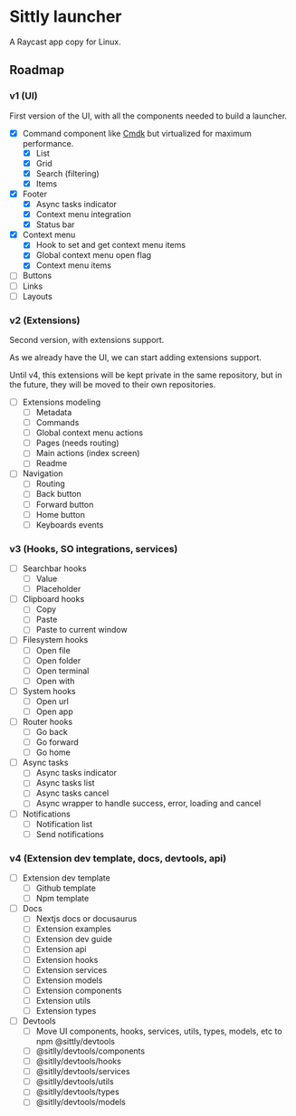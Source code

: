 # Sittly launcher

A Raycast app copy for Linux.

## Roadmap

### v1 (UI)

First version of the UI, with all the components needed to build a launcher.

- [x] Command component like [Cmdk](https://cmdk.paco.me/) but virtualized for maximum performance.
  - [x] List
  - [x] Grid
  - [x] Search (filtering)
  - [x] Items
- [x] Footer
  - [x] Async tasks indicator
  - [x] Context menu integration
  - [x] Status bar
- [x] Context menu
  - [x] Hook to set and get context menu items
  - [x] Global context menu open flag
  - [x] Context menu items
- [ ] Buttons
- [ ] Links
- [ ] Layouts

### v2 (Extensions)

Second version, with extensions support.

As we already have the UI, we can start adding extensions support.

Until v4, this extensions will be kept private in the same repository, but in the future, they will be moved to their own repositories.

- [ ] Extensions modeling
  - [ ] Metadata
  - [ ] Commands
  - [ ] Global context menu actions
  - [ ] Pages (needs routing)
  - [ ] Main actions (index screen)
  - [ ] Readme
- [ ] Navigation
  - [ ] Routing
  - [ ] Back button
  - [ ] Forward button
  - [ ] Home button
  - [ ] Keyboards events

### v3 (Hooks, SO integrations, services)

- [ ] Searchbar hooks
  - [ ] Value
  - [ ] Placeholder
- [ ] Clipboard hooks
  - [ ] Copy
  - [ ] Paste
  - [ ] Paste to current window
- [ ] Filesystem hooks
  - [ ] Open file
  - [ ] Open folder
  - [ ] Open terminal
  - [ ] Open with
- [ ] System hooks
  - [ ] Open url
  - [ ] Open app
- [ ] Router hooks
  - [ ] Go back
  - [ ] Go forward
  - [ ] Go home
- [ ] Async tasks
  - [ ] Async tasks indicator
  - [ ] Async tasks list
  - [ ] Async tasks cancel
  - [ ] Async wrapper to handle success, error, loading and cancel
- [ ] Notifications
  - [ ] Notification list
  - [ ] Send notifications

### v4 (Extension dev template, docs, devtools, api)

- [ ] Extension dev template
  - [ ] Github template
  - [ ] Npm template
- [ ] Docs
  - [ ] Nextjs docs or docusaurus
  - [ ] Extension examples
  - [ ] Extension dev guide
  - [ ] Extension api
  - [ ] Extension hooks
  - [ ] Extension services
  - [ ] Extension models
  - [ ] Extension components
  - [ ] Extension utils
  - [ ] Extension types
- [ ] Devtools
  - [ ] Move UI components, hooks, services, utils, types, models, etc to npm @sittly/devtools
  - [ ] @sitlly/devtools/components
  - [ ] @sitlly/devtools/hooks
  - [ ] @sitlly/devtools/services
  - [ ] @sitlly/devtools/utils
  - [ ] @sitlly/devtools/types
  - [ ] @sitlly/devtools/models
